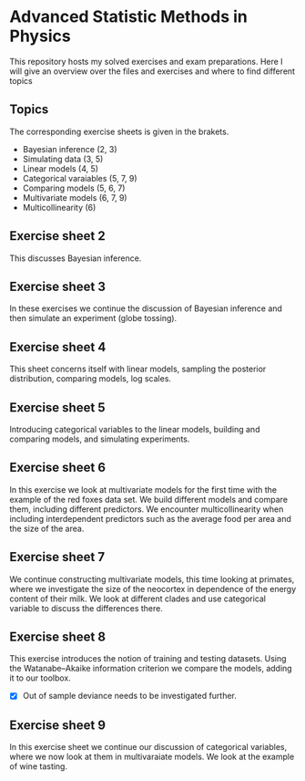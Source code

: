 # Advanced Statistic Methods in Physics

This repository hosts my solved exercises and exam preparations. Here I will give an overview over the files and exercises and where to find different topics

## Topics

The corresponding exercise sheets is given in the brakets.

- Bayesian inference (2, 3)
- Simulating data (3, 5)
- Linear models (4, 5)
- Categorical varaiables (5, 7, 9)
- Comparing models (5, 6, 7)
- Multivariate models (6, 7, 9)
- Multicollinearity (6)

## Exercise sheet 2

This discusses Bayesian inference.

## Exercise sheet 3

In these exercises we continue the discussion of Bayesian inference and then simulate an experiment (globe tossing).

## Exercise sheet 4

This sheet concerns itself with linear models, sampling the posterior distribution, comparing models, log scales.

## Exercise sheet 5

Introducing categorical variables to the linear models, building and comparing models, and simulating experiments.

## Exercise sheet 6

In this exercise we look at multivariate models for the first time with the example of the red foxes data set. We build different models and compare them, including different predictors. We encounter multicollinearity when including interdependent predictors such as the average food per area and the size of the area.

## Exercise sheet 7

We continue constructing multivariate models, this time looking at primates, where we investigate the size of the neocortex in dependence of the energy content of their milk. We look at different clades and use categorical variable to discuss the differences there.

## Exercise sheet 8

This exercise introduces the notion of training and testing datasets. Using the Watanabe–Akaike information criterion we compare the models, adding it to our toolbox.

- [x] Out of sample deviance needs to be investigated further.

## Exercise sheet 9

In this exercise sheet we continue our discussion of categorical variables, where we now look at them in multivaraiate models. We look at the example of wine tasting.
